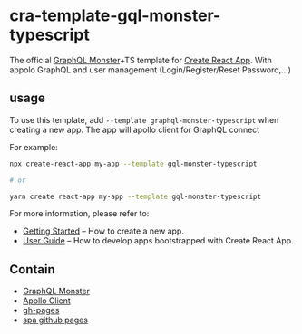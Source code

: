 # cra-template-gql-monster-typescript

The official [GraphQL Monster](https://www.graphql.monster)+TS template for [Create React App](https://github.com/facebook/create-react-app). With appolo GraphQL and user management (Login/Register/Reset Password,...)

## usage
To use this template, add `--template graphql-monster-typescript` when creating a new app. The app will apollo client for GraphQL connect

For example:

```sh
npx create-react-app my-app --template gql-monster-typescript

# or

yarn create react-app my-app --template gql-monster-typescript
```

For more information, please refer to:

- [Getting Started](https://create-react-app.dev/docs/getting-started) – How to create a new app.
- [User Guide](https://create-react-app.dev) – How to develop apps bootstrapped with Create React App.

 ## Contain

 - [GraphQL Monster](https://www.graphql.monsters)
 - [Apollo Client](https://www.apollographql.com/docs/react)
 - [gh-pages](https://www.npmjs.com/package/gh-pages)
 - [spa github pages](https://github.com/rafgraph/spa-github-pages)